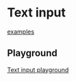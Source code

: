 # Text input

[examples](actualize://example-group?name=textInput)

## Playground

[Text input playground](actualize://cookbook/input/text/playground)